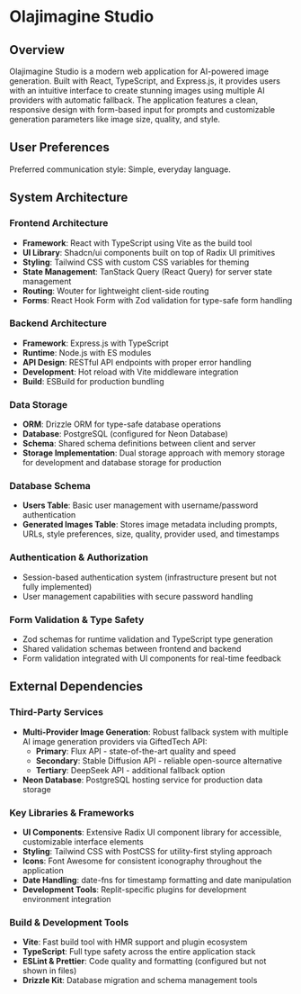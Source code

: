 # Olajimagine Studio

## Overview

Olajimagine Studio is a modern web application for AI-powered image generation. Built with React, TypeScript, and Express.js, it provides users with an intuitive interface to create stunning images using multiple AI providers with automatic fallback. The application features a clean, responsive design with form-based input for prompts and customizable generation parameters like image size, quality, and style.

## User Preferences

Preferred communication style: Simple, everyday language.

## System Architecture

### Frontend Architecture
- **Framework**: React with TypeScript using Vite as the build tool
- **UI Library**: Shadcn/ui components built on top of Radix UI primitives
- **Styling**: Tailwind CSS with custom CSS variables for theming
- **State Management**: TanStack Query (React Query) for server state management
- **Routing**: Wouter for lightweight client-side routing
- **Forms**: React Hook Form with Zod validation for type-safe form handling

### Backend Architecture
- **Framework**: Express.js with TypeScript
- **Runtime**: Node.js with ES modules
- **API Design**: RESTful API endpoints with proper error handling
- **Development**: Hot reload with Vite middleware integration
- **Build**: ESBuild for production bundling

### Data Storage
- **ORM**: Drizzle ORM for type-safe database operations
- **Database**: PostgreSQL (configured for Neon Database)
- **Schema**: Shared schema definitions between client and server
- **Storage Implementation**: Dual storage approach with memory storage for development and database storage for production

### Database Schema
- **Users Table**: Basic user management with username/password authentication
- **Generated Images Table**: Stores image metadata including prompts, URLs, style preferences, size, quality, provider used, and timestamps

### Authentication & Authorization
- Session-based authentication system (infrastructure present but not fully implemented)
- User management capabilities with secure password handling

### Form Validation & Type Safety
- Zod schemas for runtime validation and TypeScript type generation
- Shared validation schemas between frontend and backend
- Form validation integrated with UI components for real-time feedback

## External Dependencies

### Third-Party Services
- **Multi-Provider Image Generation**: Robust fallback system with multiple AI image generation providers via GiftedTech API:
  - **Primary**: Flux API - state-of-the-art quality and speed
  - **Secondary**: Stable Diffusion API - reliable open-source alternative  
  - **Tertiary**: DeepSeek API - additional fallback option
- **Neon Database**: PostgreSQL hosting service for production data storage

### Key Libraries & Frameworks
- **UI Components**: Extensive Radix UI component library for accessible, customizable interface elements
- **Styling**: Tailwind CSS with PostCSS for utility-first styling approach
- **Icons**: Font Awesome for consistent iconography throughout the application
- **Date Handling**: date-fns for timestamp formatting and date manipulation
- **Development Tools**: Replit-specific plugins for development environment integration

### Build & Development Tools
- **Vite**: Fast build tool with HMR support and plugin ecosystem
- **TypeScript**: Full type safety across the entire application stack
- **ESLint & Prettier**: Code quality and formatting (configured but not shown in files)
- **Drizzle Kit**: Database migration and schema management tools